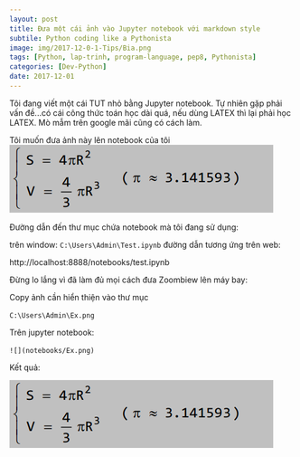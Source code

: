 ```yaml
---
layout: post
title: Đưa một cái ảnh vào Jupyter notebook với markdown style
subtile: Python coding like a Pythonista
image: img/2017-12-0-1-Tips/Bia.png
tags: [Python, lap-trinh, program-language, pep8, Pythonista]
categories: [Dev-Python]
date: 2017-12-01
---
```


Tôi đang viết một cái TUT nhỏ bằng Jupyter notebook. Tự nhiên gặp phải vấn đề...có cái công thức toán học dài quá, nếu dùng LATEX thì lại phải học LATEX. Mò mẫm trên google mãi cũng có cách làm.



Tôi muốn đưa ảnh này lên notebook của tôi 
![](/img/2017-12-0-1-Tips/Ex.png)

Đường dẫn đến thư mục chứa notebook mà tôi đang sử dụng: 

trên window: 
`
C:\Users\Admin\Test.ipynb
`
đường dẫn tương ứng trên web:

http://localhost:8888/notebooks/test.ipynb


Đừng lo lắng vì đã làm đủ mọi cách đưa Zoombiew lên máy bay:

Copy ảnh cần hiển thiện vào thư mục 

`
C:\Users\Admin\Ex.png
`

Trên jupyter notebook:

`
![](notebooks/Ex.png)
`

Kết quả: 

![](/img/2017-12-0-1-Tips/Ex.png)

